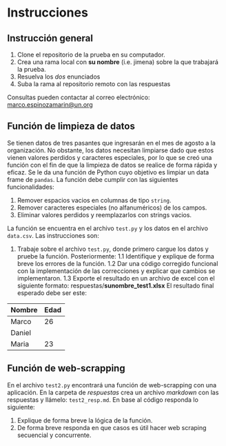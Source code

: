 # Instrucciones

## Instrucción general

1. Clone el repositorio de la prueba en su computador.
2. Crea una rama local con **su nombre** (i.e. jimena) sobre la que trabajará la prueba.
3. Resuelva los *dos* enunciados
4. Suba la rama al repositorio remoto con las respuestas

Consultas pueden contactar al correo electrónico: marco.espinozamarin@un.org

## Función de limpieza de datos
Se tienen datos de tres pasantes que ingresarán en el mes de agosto a la organización. No obstante, los datos necesitan limpiarse dado que estos vienen valores perdidos y caracteres especiales, por lo que se creó una función con el fin de que la limpieza de datos se realice de forma rápida y eficaz. Se le da una función de Python cuyo objetivo es limpiar un data frame de `pandas`. La función debe cumplir con las siguientes funcionalidades: 

1. Remover espacios vacios en columnas de tipo `string`.
2. Remover caracteres especiales (no alfanuméricos) de los campos.
3. Eliminar valores perdidos y reemplazarlos con strings vacios.

La función se encuentra en el archivo `test.py` y los datos en el archivo `data.csv`. Las instrucciones son:

1. Trabaje sobre el archivo `test.py`, donde primero cargue los datos y pruebe la función. Posteriormente: 
    1.1 Identifique y explique de forma breve los errores de la función.
    1.2 Dar una código corregido funcional con la implementación de las correcciones y explicar que cambios se implementaron.
    1.3 Exporte el resultado en un archivo de excel con el siguiente formato: respuestas/**sunombre_test1.xlsx**
El resultado final esperado debe ser este:

| Nombre | Edad |
|--------|------|
| Marco  | 26   |
| Daniel |      |
| Maria  | 23   |

## Función de web-scrapping

En el archivo `test2.py` encontrará una función de web-scrapping con una aplicación. En la carpeta de *respuestas* crea un archivo *markdown* con las respuestas y llámelo: `test2_resp.md`. En base al código responda lo siguiente:

1. Explique de forma breve la lógica de la función. 
2. De forma breve responda en que casos es útil hacer web scraping secuencial y concurrente.
 